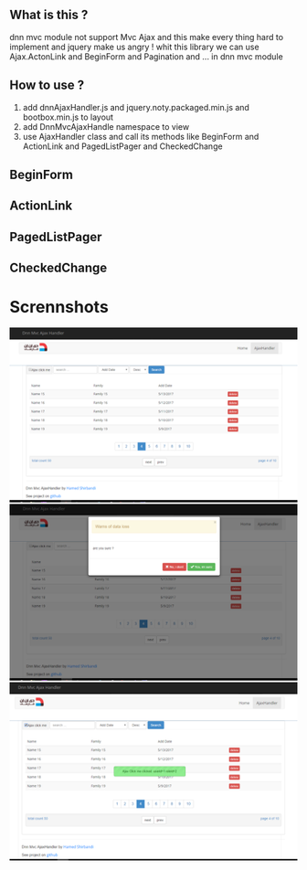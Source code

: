 What is this ?
-------------------
dnn mvc module not support Mvc Ajax and this make every thing hard to implement and jquery make us angry !
whit this library we can use Ajax.ActonLink and BeginForm and Pagination and ... in dnn mvc module



How to use ?
-------------------
1) add dnnAjaxHandler.js and jquery.noty.packaged.min.js and bootbox.min.js to layout
2) add  DnnMvcAjaxHandle namespace to view
3) use AjaxHandler class and call its methods like BeginForm and ActionLink and PagedListPager and CheckedChange

BeginForm 
-------------------

ActionLink
-------------------

PagedListPager
-------------------

CheckedChange
-------------------

# Scrennshots
![alt text](https://github.com/hamed-shirbandi/DnnMvcAjaxHandler/blob/master/DnnMvcAjaxHandlerExample/Content/img/screenShots/Screenshot-1.png)
![alt text](https://github.com/hamed-shirbandi/DnnMvcAjaxHandler/blob/master/DnnMvcAjaxHandlerExample/Content/img/screenShots/Screenshot-2.png)
![alt text](https://github.com/hamed-shirbandi/DnnMvcAjaxHandler/blob/master/DnnMvcAjaxHandlerExample/Content/img/screenShots/Screenshot-3.png)
